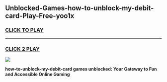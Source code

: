 
## Unblocked-Games-how-to-unblock-my-debit-card-Play-Free-yoo1x
<h3>
<a href="https://premium76.site?title=how-to-unblock-my-debit-card&ref=20M">CLICK TO PLAY</a></h3>
<hr>

<h3>
<a href="https://premium76.site?title=how-to-unblock-my-debit-card&ref=20M">CLICK 2 PLAY</a>
  
</h3>

<a href="https://premium76.site?title=how-to-unblock-my-debit-card&ref=19M"><img src="https://clearcache.store/games.png"></a>


**how-to-unblock-my-debit-card games unblocked: Your Gateway to Fun and Accessible Online Gaming**
